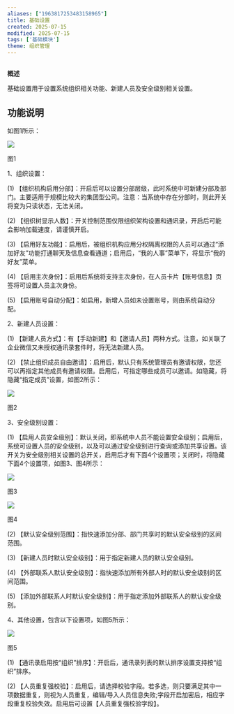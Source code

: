```yaml
---
aliases: ["1963817253483158965"]
title: 基础设置
created: 2025-07-15
modified: 2025-07-15
tags: ['基础模块']
theme: 组织管理
---
```


##

**概述**

基础设置用于设置系统组织相关功能、新建人员及安全级别相关设置。

## **功能说明**

如图1所示：

![](https://myhelpdoc.oss-cn-heyuan.aliyuncs.com/mdimages/4ad36f12ad202de840fe241c2d3e4e88.jpg)

图1

1、组织设置：

(1) 【组织机构启用分部】：开启后可以设置分部层级，此时系统中可新建分部及部门。主要适用于规模比较大的集团型公司。注意：当系统中存在分部时，则此开关将变为只读状态，无法关闭。

(2) 【组织树显示人数】：开关控制范围仅限组织架构设置和通讯录，开启后可能会影响加载速度，请谨慎开启。

(3) 【启用好友功能】：启用后，被组织机构应用分权隔离权限的人员可以通过“添加好友”功能打通聊天及信息查看通道；启用后，“我的人事”菜单下，将显示“我的好友”菜单。

(4) 【启用主次身份】：启用后系统将支持主次身份，在人员卡片【账号信息】页签将可设置人员主次身份。

(5) 【启用账号自动分配】：如启用，新增人员如未设置账号，则由系统自动分配。

2、新建人员设置：

(1) 【新建人员方式】：有【手动新建】和【邀请人员】两种方式。注意，如关联了企业微信又未授权通讯录套件时，将无法新建人员。

(2) 【禁止组织成员自由邀请】：启用后，默认只有系统管理员有邀请权限，您还可以再指定其他成员有邀请权限。启用后，可指定哪些成员可以邀请。如隐藏，将隐藏“指定成员”设置，如图2所示：

![](https://myhelpdoc.oss-cn-heyuan.aliyuncs.com/mdimages/898a9894f51ca28402fb88b5dece1ade.jpg)

图2

3、安全级别设置：

(1) 【启用人员安全级别】：默认关闭，即系统中人员不能设置安全级别；启用后，系统可设置人员的安全级别，以及可以通过安全级别进行查询或添加共享设置。该开关为安全级别相关设置的总开关，启用后才有下面4个设置项；关闭时，将隐藏下面4个设置项，如图3、图4所示：

![](https://myhelpdoc.oss-cn-heyuan.aliyuncs.com/mdimages/9ae0b71aa72e6f288749b759d1a48a80.jpg)

图3

![](https://myhelpdoc.oss-cn-heyuan.aliyuncs.com/mdimages/4e08f83468c81e60c596ff5b9f56f765.jpg)

图4

(2) 【默认安全级别范围】：指快速添加分部、部门共享时的默认安全级别的区间范围。

(3) 【新建人员时默认安全级别】：用于指定新建人员的默认安全级别。

(4) 【外部联系人默认安全级别】：指快速添加所有外部人时的默认安全级别的区间范围。

(5) 【添加外部联系人时默认安全级别】：用于指定添加外部联系人的默认安全级别。

4、其他设置，包含以下设置项，如图5所示：

![](https://myhelpdoc.oss-cn-heyuan.aliyuncs.com/mdimages/44e072e948339f6043530b30fc63fef8.jpg)

图5

(1) 【通讯录启用按“组织”排序】：开启后，通讯录列表的默认排序设置支持按“组织”排序。

(2) 【人员重复强校验】：启用后，请选择校验字段。若多选，则只要满足其中一项数据重复，则视为人员重复，编辑/导入人员信息失败;字段开启加密后，相应字段重复校验失效。启用后可设置【人员重复强校验字段】。

